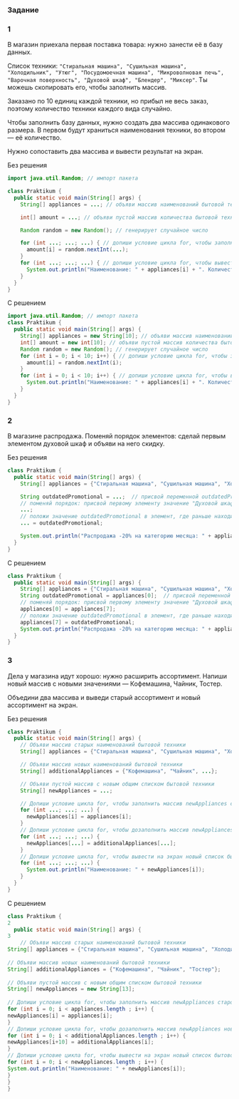 ### Задание 
### 1
В магазин приехала первая поставка товара: нужно занести её в базу данных.

Список техники: `"Стиральная машина", "Сушильная машина", "Холодильник", "Утюг", "Посудомоечная машина", "Микроволновая печь", "Варочная поверхность", "Духовой шкаф", "Блендер", "Миксер"`. Ты можешь скопировать его, чтобы заполнить массив.

Заказано по 10 единиц каждой техники, но прибыл не весь заказ, поэтому количество техники каждого вида случайно.

Чтобы заполнить базу данных, нужно создать два массива одинакового размера. В первом будут храниться наименования техники, во втором — её количество.

Нужно сопоставить два массива и вывести результат на экран.

Без решения
```Java
import java.util.Random; // импорт пакета

class Praktikum {
  public static void main(String[] args) {
    String[] appliances = ...; // объяви массив наименований бытовой техники

	int[] amount = ...; // объяви пустой массив количества бытовой техники

    Random random = new Random(); // генерирует случайное число

    for (int ...; ...; ...) { // допиши условие цикла for, чтобы заполнить массив случайными значениями
      amount[i] = random.nextInt(...);
    }
    for (int ...; ...; ...) { // допиши условие цикла for, чтобы вывести на экран наименование и количество техники
      System.out.println("Наименование: " + appliances[i] + ". Количество: " + amount[i]);
    }
  }
}
```

С решением
```Java
import java.util.Random; // импорт пакета
class Praktikum {
  public static void main(String[] args) {
    String[] appliances = new String[10]; // объяви массив наименований бытовой техники
    int[] amount = new int[10]; // объяви пустой массив количества бытовой техники
    Random random = new Random(); // генерирует случайное число
    for (int i = 0; i < 10; i++) { // допиши условие цикла for, чтобы заполнить массив случайными значениями
      amount[i] = random.nextInt(i);
    }
    for (int i = 0; i < 10; i++) { // допиши условие цикла for, чтобы вывести на экран наименование и количество техники
      System.out.println("Наименование: " + appliances[i] + ". Количество: " + amount[i]);
    }
  }
}
```
### 2
В магазине распродажа. Поменяй порядок элементов: сделай первым элементом духовой шкаф и объяви на него скидку.

Без решения
```Java
class Praktikum {
  public static void main(String[] args) {
    String[] appliances = {"Стиральная машина", "Сушильная машина", "Холодильник", "Утюг", "Посудомоечная машина", "Микроволновая печь", "Варочная поверхность", "Духовой шкаф", "Блендер", "Миксер"};

    String outdatedPromotional = ...;  // присвой переменной outdatedPromotional значение первого элемента
    // поменяй порядок: присвой первому элементу значение "Духовой шкаф", используя элемент массива с этим наименованием
    ...;
    // положи значение outdatedPromotional в элемент, где раньше находился "Духовой шкаф"        
    ... = outdatedPromotional; 

    System.out.println("Распродажа -20% на категорию месяца: " + appliances[0]);
  }
}
```

С решением
```Java
class Praktikum {
  public static void main(String[] args) {
    String[] appliances = {"Стиральная машина", "Сушильная машина", "Холодильник", "Утюг", "Посудомоечная машина", "Микроволновая печь", "Варочная поверхность", "Духовой шкаф", "Блендер", "Миксер"};
    String outdatedPromotional = appliances[0];  // присвой переменной outdatedPromotional значение первого элемента
    // поменяй порядок: присвой первому элементу значение "Духовой шкаф", используя элемент массива с этим наименованием
    appliances[0] = appliances[7];
    // положи значение outdatedPromotional в элемент, где раньше находился "Духовой шкаф"        
    appliances[7] = outdatedPromotional; 
    System.out.println("Распродажа -20% на категорию месяца: " + appliances[0]);
  }
}
```
### 3
Дела у магазина идут хорошо: нужно расширить ассортимент. Напиши новый массив с новыми значениями — Кофемашина, Чайник, Тостер.

Объедини два массива и выведи старый ассортимент и новый ассортимент на экран.

Без решения
```Java
class Praktikum {
  public static void main(String[] args) {
    // Объяви массив старых наименований бытовой техники
    String[] appliances = {"Стиральная машина", "Сушильная машина", "Холодильник", "Утюг", "Посудомоечная машина", "Микроволновая печь", "Варочная поверхность", "Духовой шкаф", "Блендер", "Миксер"};

    // Объяви массив новых наименований бытовой техники
    String[] additionalAppliances = {"Кофемашина", "Чайник", ...};

    // Объяви пустой массив с новым общим списком бытовой техники
	String[] newAppliances = ...;

    // Допиши условие цикла for, чтобы заполнить массив newAppliances старой техникой
    for (int ...; ...; ...) {
      newAppliances[i] = appliances[i];
    }
    // Допиши условие цикла for, чтобы дозаполнить массив newAppliances новой техникой
    for (int ...; ...; ...) {
      newAppliances[...] = additionalAppliances[...];
    }
    // Допиши условие цикла for, чтобы вывести на экран новый список бытовой техники
    for (int ...; ...; ...) {
      System.out.println("Наименование: " + newAppliances[i]);
    }
  }
}
```

С решением
```Java
class Praktikum {
2
  public static void main(String[] args) {
3
    // Объяви массив старых наименований бытовой техники
String[] appliances = {"Стиральная машина", "Сушильная машина", "Холодильник", "Утюг", "Посудомоечная машина", "Микроволновая печь", "Варочная поверхность", "Духовой шкаф", "Блендер", "Миксер"};
​
// Объяви массив новых наименований бытовой техники
String[] additionalAppliances = {"Кофемашина", "Чайник", "Тостер"};
​
// Объяви пустой массив с новым общим списком бытовой техники
String[] newAppliances = new String[13];
​
// Допиши условие цикла for, чтобы заполнить массив newAppliances старой техникой
for (int i = 0; i < appliances.length ; i++) {
newAppliances[i] = appliances[i];
}
// Допиши условие цикла for, чтобы дозаполнить массив newAppliances новой техникой
for (int i = 0; i < additionalAppliances.length ; i++) {
newAppliances[i+10] = additionalAppliances[i];
}
// Допиши условие цикла for, чтобы вывести на экран новый список бытовой техники
for (int i = 0; i < newAppliances.length ; i++) {
System.out.println("Наименование: " + newAppliances[i]);
}
}
}
```
